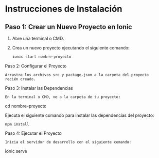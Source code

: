 # Instrucciones de Instalación

## Paso 1: Crear un Nuevo Proyecto en Ionic

1. Abre una terminal o CMD.
2. Crea un nuevo proyecto ejecutando el siguiente comando:

   ```bash
   ionic start nombre-proyecto

Paso 2: Configurar el Proyecto

    Arrastra los archivos src y package.json a la carpeta del proyecto recién creado.

Paso 3: Instalar las Dependencias

    En la terminal o CMD, ve a la carpeta de tu proyecto:

cd nombre-proyecto

Ejecuta el siguiente comando para instalar las dependencias del proyecto:

    npm install

Paso 4: Ejecutar el Proyecto

    Inicia el servidor de desarrollo con el siguiente comando:

ionic serve